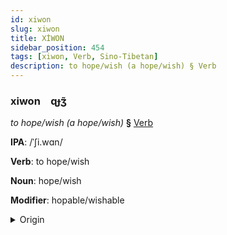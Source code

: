 ```yaml
---
id: xiwon
slug: xiwon
title: XİWON
sidebar_position: 454
tags: [xiwon, Verb, Sino-Tibetan]
description: to hope/wish (a hope/wish) § Verb
---
```


### xiwon&emsp;<span kind="abugida">ɋɟʒ̃</span>

*to hope/wish (a hope/wish)* **§** [Verb](../../tags/Verb)

**IPA**: /ˈʃi.wɑn/

**Verb**: to hope/wish

**Noun**: hope/wish

**Modifier**: hopable/wishable

<details>
    <summary>Origin</summary>
    Mandarin 希望 xīwàng <br/>
    <em>Sino-Tibetan Language Family</em>
</details>